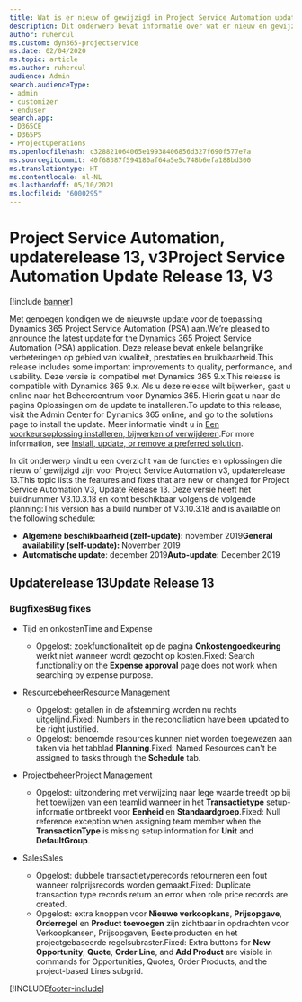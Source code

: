 ```yaml
---
title: Wat is er nieuw of gewijzigd in Project Service Automation updaterelease 13, v3
description: Dit onderwerp bevat informatie over wat er nieuw en gewijzigd is in Project Service Automation updaterelease 13, v3.
author: ruhercul
ms.custom: dyn365-projectservice
ms.date: 02/04/2020
ms.topic: article
ms.author: ruhercul
audience: Admin
search.audienceType:
- admin
- customizer
- enduser
search.app:
- D365CE
- D365PS
- ProjectOperations
ms.openlocfilehash: c328821064065e19938406856d327f690f577e7a
ms.sourcegitcommit: 40f68387f594180af64a5e5c748b6efa188bd300
ms.translationtype: HT
ms.contentlocale: nl-NL
ms.lasthandoff: 05/10/2021
ms.locfileid: "6000295"
---
```

# <a name="project-service-automation-update-release-13-v3"></a><span data-ttu-id="a6329-103">Project Service Automation, updaterelease 13, v3</span><span class="sxs-lookup"><span data-stu-id="a6329-103">Project Service Automation Update Release 13, V3</span></span>

[!include [banner](../includes/psa-now-project-operations.md)]

<span data-ttu-id="a6329-104">Met genoegen kondigen we de nieuwste update voor de toepassing Dynamics 365 Project Service Automation (PSA) aan.</span><span class="sxs-lookup"><span data-stu-id="a6329-104">We’re pleased to announce the latest update for the Dynamics 365 Project Service Automation (PSA) application.</span></span> <span data-ttu-id="a6329-105">Deze release bevat enkele belangrijke verbeteringen op gebied van kwaliteit, prestaties en bruikbaarheid.</span><span class="sxs-lookup"><span data-stu-id="a6329-105">This release includes some important improvements to quality, performance, and usability.</span></span> <span data-ttu-id="a6329-106">Deze versie is compatibel met Dynamics 365 9.x.</span><span class="sxs-lookup"><span data-stu-id="a6329-106">This release is compatible with Dynamics 365 9.x.</span></span> <span data-ttu-id="a6329-107">Als u deze release wilt bijwerken, gaat u online naar het Beheercentrum voor Dynamics 365. Hierin gaat u naar de pagina Oplossingen om de update te installeren.</span><span class="sxs-lookup"><span data-stu-id="a6329-107">To update to this release, visit the Admin Center for Dynamics 365 online, and go to the solutions page to install the update.</span></span> <span data-ttu-id="a6329-108">Meer informatie vindt u in [Een voorkeursoplossing installeren, bijwerken of verwijderen](/power-platform/admin/install-remove-preferred-solution).</span><span class="sxs-lookup"><span data-stu-id="a6329-108">For more information, see [Install, update, or remove a preferred solution](/power-platform/admin/install-remove-preferred-solution).</span></span>

<span data-ttu-id="a6329-109">In dit onderwerp vindt u een overzicht van de functies en oplossingen die nieuw of gewijzigd zijn voor Project Service Automation v3, updaterelease 13.</span><span class="sxs-lookup"><span data-stu-id="a6329-109">This topic lists the features and fixes that are new or changed for Project Service Automation V3, Update Release 13.</span></span> <span data-ttu-id="a6329-110">Deze versie heeft het buildnummer V3.10.3.18 en komt beschikbaar volgens de volgende planning:</span><span class="sxs-lookup"><span data-stu-id="a6329-110">This version has a build number of V3.10.3.18 and is available on the following schedule:</span></span>

- <span data-ttu-id="a6329-111">**Algemene beschikbaarheid (zelf-update):** november 2019</span><span class="sxs-lookup"><span data-stu-id="a6329-111">**General availability (self-update):** November 2019</span></span>
- <span data-ttu-id="a6329-112">**Automatische update**: december 2019</span><span class="sxs-lookup"><span data-stu-id="a6329-112">**Auto-update:** December 2019</span></span>


## <a name="update-release-13"></a><span data-ttu-id="a6329-113">Updaterelease 13</span><span class="sxs-lookup"><span data-stu-id="a6329-113">Update Release 13</span></span> 

### <a name="bug-fixes"></a><span data-ttu-id="a6329-114">Bugfixes</span><span class="sxs-lookup"><span data-stu-id="a6329-114">Bug fixes</span></span>

- <span data-ttu-id="a6329-115">Tijd en onkosten</span><span class="sxs-lookup"><span data-stu-id="a6329-115">Time and Expense</span></span>

     - <span data-ttu-id="a6329-116">Opgelost: zoekfunctionaliteit op de pagina **Onkostengoedkeuring** werkt niet wanneer wordt gezocht op kosten.</span><span class="sxs-lookup"><span data-stu-id="a6329-116">Fixed: Search functionality on the **Expense approval** page does not work when searching by expense purpose.</span></span>

- <span data-ttu-id="a6329-117">Resourcebeheer</span><span class="sxs-lookup"><span data-stu-id="a6329-117">Resource Management</span></span>

     - <span data-ttu-id="a6329-118">Opgelost: getallen in de afstemming worden nu rechts uitgelijnd.</span><span class="sxs-lookup"><span data-stu-id="a6329-118">Fixed: Numbers in the reconciliation have been updated to be right justified.</span></span>
     - <span data-ttu-id="a6329-119">Opgelost: benoemde resources kunnen niet worden toegewezen aan taken via het tabblad **Planning**.</span><span class="sxs-lookup"><span data-stu-id="a6329-119">Fixed: Named Resources can't be assigned to tasks through the **Schedule** tab.</span></span>

- <span data-ttu-id="a6329-120">Projectbeheer</span><span class="sxs-lookup"><span data-stu-id="a6329-120">Project Management</span></span>

     - <span data-ttu-id="a6329-121">Opgelost: uitzondering met verwijzing naar lege waarde treedt op bij het toewijzen van een teamlid wanneer in het **Transactietype** setup-informatie ontbreekt voor **Eenheid** en **Standaardgroep**.</span><span class="sxs-lookup"><span data-stu-id="a6329-121">Fixed: Null reference exception when assigning team member when the **TransactionType** is missing setup information for **Unit** and **DefaultGroup**.</span></span>

- <span data-ttu-id="a6329-122">Sales</span><span class="sxs-lookup"><span data-stu-id="a6329-122">Sales</span></span>

     - <span data-ttu-id="a6329-123">Opgelost: dubbele transactietyperecords retourneren een fout wanneer rolprijsrecords worden gemaakt.</span><span class="sxs-lookup"><span data-stu-id="a6329-123">Fixed: Duplicate transaction type records return an error when role price records are created.</span></span>
     - <span data-ttu-id="a6329-124">Opgelost: extra knoppen voor **Nieuwe verkoopkans**, **Prijsopgave**, **Orderregel** en **Product toevoegen** zijn zichtbaar in opdrachten voor Verkoopkansen, Prijsopgaven, Bestelproducten en het projectgebaseerde regelsubraster.</span><span class="sxs-lookup"><span data-stu-id="a6329-124">Fixed: Extra buttons for **New Opportunity**, **Quote**, **Order Line**, and **Add Product** are visible in commands for Opportunities, Quotes, Order Products, and the project-based Lines subgrid.</span></span>




[!INCLUDE[footer-include](../includes/footer-banner.md)]